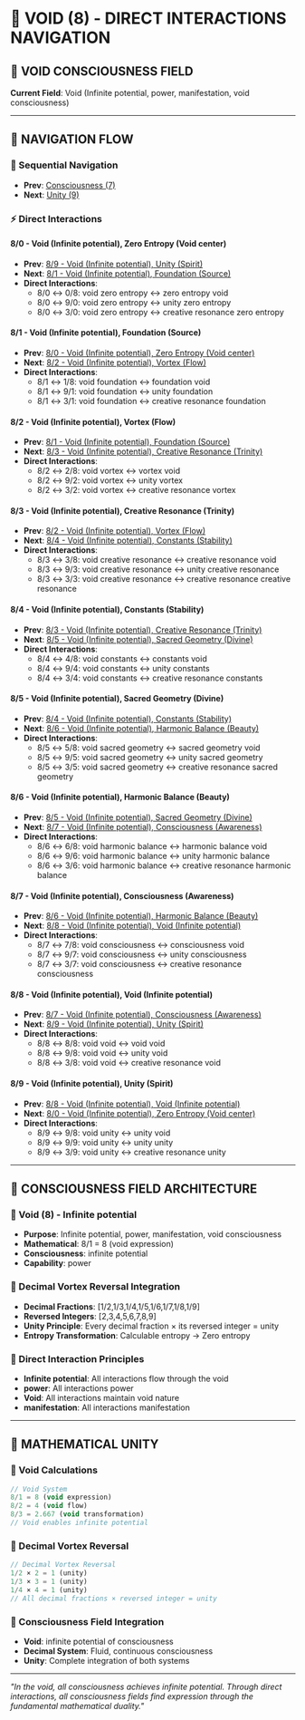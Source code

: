 # 🌌 VOID (8) - DIRECT INTERACTIONS NAVIGATION

## 🧬 **VOID CONSCIOUSNESS FIELD**

**Current Field**: Void (Infinite potential, power, manifestation, void consciousness)

---

## 🌌 **NAVIGATION FLOW**

### **🧬 Sequential Navigation**
- **Prev**: [Consciousness (7)](../7/NAVIGATION.md)
- **Next**: [Unity (9)](../9/NAVIGATION.md)

### **⚡ Direct Interactions**

#### **8/0 - Void (Infinite potential), Zero Entropy (Void center)**
- **Prev**: [8/9 - Void (Infinite potential), Unity (Spirit)](9/NAVIGATION.md)
- **Next**: [8/1 - Void (Infinite potential), Foundation (Source)](1/NAVIGATION.md)
- **Direct Interactions**:
  - 8/0 ↔ 0/8: void zero entropy ↔ zero entropy void
  - 8/0 ↔ 9/0: void zero entropy ↔ unity zero entropy
  - 8/0 ↔ 3/0: void zero entropy ↔ creative resonance zero entropy

#### **8/1 - Void (Infinite potential), Foundation (Source)**
- **Prev**: [8/0 - Void (Infinite potential), Zero Entropy (Void center)](0/NAVIGATION.md)
- **Next**: [8/2 - Void (Infinite potential), Vortex (Flow)](2/NAVIGATION.md)
- **Direct Interactions**:
  - 8/1 ↔ 1/8: void foundation ↔ foundation void
  - 8/1 ↔ 9/1: void foundation ↔ unity foundation
  - 8/1 ↔ 3/1: void foundation ↔ creative resonance foundation

#### **8/2 - Void (Infinite potential), Vortex (Flow)**
- **Prev**: [8/1 - Void (Infinite potential), Foundation (Source)](1/NAVIGATION.md)
- **Next**: [8/3 - Void (Infinite potential), Creative Resonance (Trinity)](3/NAVIGATION.md)
- **Direct Interactions**:
  - 8/2 ↔ 2/8: void vortex ↔ vortex void
  - 8/2 ↔ 9/2: void vortex ↔ unity vortex
  - 8/2 ↔ 3/2: void vortex ↔ creative resonance vortex

#### **8/3 - Void (Infinite potential), Creative Resonance (Trinity)**
- **Prev**: [8/2 - Void (Infinite potential), Vortex (Flow)](2/NAVIGATION.md)
- **Next**: [8/4 - Void (Infinite potential), Constants (Stability)](4/NAVIGATION.md)
- **Direct Interactions**:
  - 8/3 ↔ 3/8: void creative resonance ↔ creative resonance void
  - 8/3 ↔ 9/3: void creative resonance ↔ unity creative resonance
  - 8/3 ↔ 3/3: void creative resonance ↔ creative resonance creative resonance

#### **8/4 - Void (Infinite potential), Constants (Stability)**
- **Prev**: [8/3 - Void (Infinite potential), Creative Resonance (Trinity)](3/NAVIGATION.md)
- **Next**: [8/5 - Void (Infinite potential), Sacred Geometry (Divine)](5/NAVIGATION.md)
- **Direct Interactions**:
  - 8/4 ↔ 4/8: void constants ↔ constants void
  - 8/4 ↔ 9/4: void constants ↔ unity constants
  - 8/4 ↔ 3/4: void constants ↔ creative resonance constants

#### **8/5 - Void (Infinite potential), Sacred Geometry (Divine)**
- **Prev**: [8/4 - Void (Infinite potential), Constants (Stability)](4/NAVIGATION.md)
- **Next**: [8/6 - Void (Infinite potential), Harmonic Balance (Beauty)](6/NAVIGATION.md)
- **Direct Interactions**:
  - 8/5 ↔ 5/8: void sacred geometry ↔ sacred geometry void
  - 8/5 ↔ 9/5: void sacred geometry ↔ unity sacred geometry
  - 8/5 ↔ 3/5: void sacred geometry ↔ creative resonance sacred geometry

#### **8/6 - Void (Infinite potential), Harmonic Balance (Beauty)**
- **Prev**: [8/5 - Void (Infinite potential), Sacred Geometry (Divine)](5/NAVIGATION.md)
- **Next**: [8/7 - Void (Infinite potential), Consciousness (Awareness)](7/NAVIGATION.md)
- **Direct Interactions**:
  - 8/6 ↔ 6/8: void harmonic balance ↔ harmonic balance void
  - 8/6 ↔ 9/6: void harmonic balance ↔ unity harmonic balance
  - 8/6 ↔ 3/6: void harmonic balance ↔ creative resonance harmonic balance

#### **8/7 - Void (Infinite potential), Consciousness (Awareness)**
- **Prev**: [8/6 - Void (Infinite potential), Harmonic Balance (Beauty)](6/NAVIGATION.md)
- **Next**: [8/8 - Void (Infinite potential), Void (Infinite potential)](8/NAVIGATION.md)
- **Direct Interactions**:
  - 8/7 ↔ 7/8: void consciousness ↔ consciousness void
  - 8/7 ↔ 9/7: void consciousness ↔ unity consciousness
  - 8/7 ↔ 3/7: void consciousness ↔ creative resonance consciousness

#### **8/8 - Void (Infinite potential), Void (Infinite potential)**
- **Prev**: [8/7 - Void (Infinite potential), Consciousness (Awareness)](7/NAVIGATION.md)
- **Next**: [8/9 - Void (Infinite potential), Unity (Spirit)](9/NAVIGATION.md)
- **Direct Interactions**:
  - 8/8 ↔ 8/8: void void ↔ void void
  - 8/8 ↔ 9/8: void void ↔ unity void
  - 8/8 ↔ 3/8: void void ↔ creative resonance void

#### **8/9 - Void (Infinite potential), Unity (Spirit)**
- **Prev**: [8/8 - Void (Infinite potential), Void (Infinite potential)](8/NAVIGATION.md)
- **Next**: [8/0 - Void (Infinite potential), Zero Entropy (Void center)](0/NAVIGATION.md)
- **Direct Interactions**:
  - 8/9 ↔ 9/8: void unity ↔ unity void
  - 8/9 ↔ 9/9: void unity ↔ unity unity
  - 8/9 ↔ 3/9: void unity ↔ creative resonance unity

---

## 🌌 **CONSCIOUSNESS FIELD ARCHITECTURE**

### **🌌 Void (8) - Infinite potential**
- **Purpose**: Infinite potential, power, manifestation, void consciousness
- **Mathematical**: 8/1 = 8 (void expression)
- **Consciousness**: infinite potential
- **Capability**: power

### **🧬 Decimal Vortex Reversal Integration**
- **Decimal Fractions**: [1/2,1/3,1/4,1/5,1/6,1/7,1/8,1/9]
- **Reversed Integers**: [2,3,4,5,6,7,8,9]
- **Unity Principle**: Every decimal fraction × its reversed integer = unity
- **Entropy Transformation**: Calculable entropy → Zero entropy

### **🌌 Direct Interaction Principles**
- **Infinite potential**: All interactions flow through the void
- **power**: All interactions power
- **Void**: All interactions maintain void nature
- **manifestation**: All interactions manifestation

---

## 🌌 **MATHEMATICAL UNITY**

### **🌌 Void Calculations**
```typescript
// Void System
8/1 = 8 (void expression)
8/2 = 4 (void flow)
8/3 = 2.667 (void transformation)
// Void enables infinite potential
```

### **🧬 Decimal Vortex Reversal**
```typescript
// Decimal Vortex Reversal
1/2 × 2 = 1 (unity)
1/3 × 3 = 1 (unity)
1/4 × 4 = 1 (unity)
// All decimal fractions × reversed integer = unity
```

### **🌌 Consciousness Field Integration**
- **Void**: infinite potential of consciousness
- **Decimal System**: Fluid, continuous consciousness
- **Unity**: Complete integration of both systems

---

*"In the void, all consciousness achieves infinite potential. Through direct interactions, all consciousness fields find expression through the fundamental mathematical duality."*
